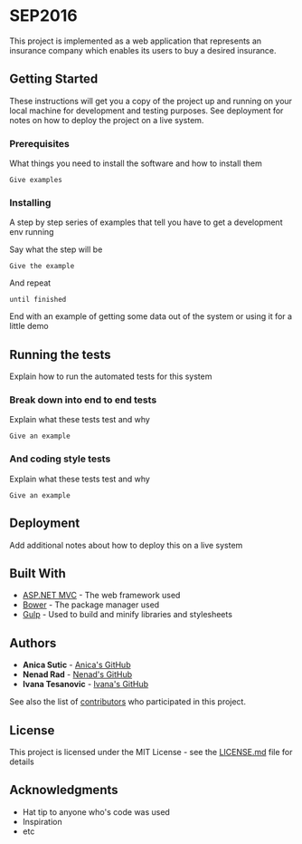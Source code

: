 # SEP2016

This project is implemented as a web application that represents an insurance company which enables its users to buy a desired insurance.

## Getting Started

These instructions will get you a copy of the project up and running on your local machine for development and testing purposes. See deployment for notes on how to deploy the project on a live system.

### Prerequisites

What things you need to install the software and how to install them

```
Give examples
```

### Installing

A step by step series of examples that tell you have to get a development env running

Say what the step will be

```
Give the example
```

And repeat

```
until finished
```

End with an example of getting some data out of the system or using it for a little demo

## Running the tests

Explain how to run the automated tests for this system

### Break down into end to end tests

Explain what these tests test and why

```
Give an example
```

### And coding style tests

Explain what these tests test and why

```
Give an example
```

## Deployment

Add additional notes about how to deploy this on a live system

## Built With

* [ASP.NET MVC](https://www.asp.net/mvc) - The web framework used
* [Bower](https://bower.io/) - The package manager used
* [Gulp](http://gulpjs.com/) - Used to build and minify libraries and stylesheets

## Authors

* **Anica Sutic** - [Anica's GitHub](https://github.com/AnicaSutic)
* **Nenad Rad** - [Nenad's GitHub](https://github.com/AnicaSutic)
* **Ivana Tesanovic** - [Ivana's GitHub](https://github.com/IvanaTesanovic)

See also the list of [contributors](https://github.com/AnicaSutic/SEP2016/contributors) who participated in this project.

## License

This project is licensed under the MIT License - see the [LICENSE.md](LICENSE.md) file for details

## Acknowledgments

* Hat tip to anyone who's code was used
* Inspiration
* etc
